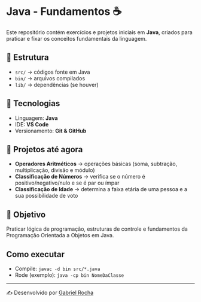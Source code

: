 # Java - Fundamentos ☕

Este repositório contém exercícios e projetos iniciais em **Java**, criados para praticar e fixar os conceitos fundamentais da linguagem.

## 📂 Estrutura
- `src/` → códigos fonte em Java
- `bin/` → arquivos compilados
- `lib/` → dependências (se houver)

## 🚀 Tecnologias
- Linguagem: **Java**
- IDE: **VS Code**
- Versionamento: **Git & GitHub**

## 📌 Projetos até agora
- **Operadores Aritméticos** → operações básicas (soma, subtração, multiplicação, divisão e módulo)
- **Classificação de Números** → verifica se o número é positivo/negativo/nulo e se é par ou ímpar
- **Classificação de Idade** → determina a faixa etária de uma pessoa e a sua possibilidade de voto

## 🎯 Objetivo
Praticar lógica de programação, estruturas de controle e fundamentos da Programação Orientada a Objetos em Java.

## Como executar
- Compile: `javac -d bin src/*.java`
- Rode (exemplo): `java -cp bin NomeDaClasse`

---
✍️ Desenvolvido por [Gabriel Rocha](https://github.com/Rochasg7)